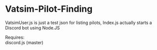 # Vatsim-Pilot-Finding  
VatsimUser.js is just a test json for listing pilots, Index.js actually starts a Discord bot using Node.JS  

Requires:  
discord.js (master)
